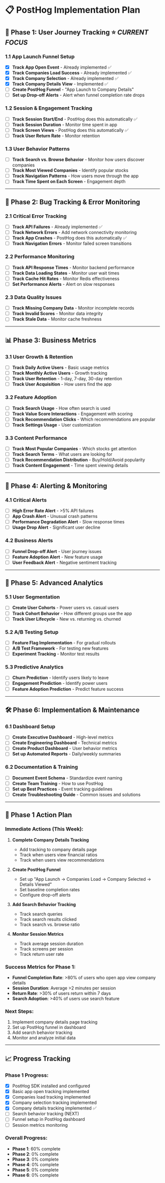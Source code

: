# 📋 PostHog Implementation Plan

## 🎯 **Phase 1: User Journey Tracking** ⭐ *CURRENT FOCUS*

### **1.1 App Launch Funnel Setup**
- [x] **Track App Open Event** - Already implemented ✅
- [x] **Track Companies Load Success** - Already implemented ✅
- [x] **Track Company Selection** - Already implemented ✅
- [x] **Track Company Details View** - Implemented ✅
- [ ] **Create PostHog Funnel** - "App Launch to Company Details"
- [ ] **Set up Drop-off Alerts** - Alert when funnel completion rate drops

### **1.2 Session & Engagement Tracking**
- [ ] **Track Session Start/End** - PostHog does this automatically ✅
- [ ] **Track Session Duration** - Monitor time spent in app
- [ ] **Track Screen Views** - PostHog does this automatically ✅
- [ ] **Track User Return Rate** - Monitor retention

### **1.3 User Behavior Patterns**
- [ ] **Track Search vs. Browse Behavior** - Monitor how users discover companies
- [ ] **Track Most Viewed Companies** - Identify popular stocks
- [ ] **Track Navigation Patterns** - How users move through the app
- [ ] **Track Time Spent on Each Screen** - Engagement depth

---

## 🐛 **Phase 2: Bug Tracking & Error Monitoring**

### **2.1 Critical Error Tracking**
- [ ] **Track API Failures** - Already implemented ✅
- [ ] **Track Network Errors** - Add network connectivity monitoring
- [ ] **Track App Crashes** - PostHog does this automatically ✅
- [ ] **Track Navigation Errors** - Monitor failed screen transitions

### **2.2 Performance Monitoring**
- [ ] **Track API Response Times** - Monitor backend performance
- [ ] **Track Data Loading States** - Monitor user wait times
- [ ] **Track Cache Hit Rates** - Monitor Redis effectiveness
- [ ] **Set Performance Alerts** - Alert on slow responses

### **2.3 Data Quality Issues**
- [ ] **Track Missing Company Data** - Monitor incomplete records
- [ ] **Track Invalid Scores** - Monitor data integrity
- [ ] **Track Stale Data** - Monitor cache freshness

---

## 📊 **Phase 3: Business Metrics**

### **3.1 User Growth & Retention**
- [ ] **Track Daily Active Users** - Basic usage metrics
- [ ] **Track Monthly Active Users** - Growth tracking
- [ ] **Track User Retention** - 1-day, 7-day, 30-day retention
- [ ] **Track User Acquisition** - How users find the app

### **3.2 Feature Adoption**
- [ ] **Track Search Usage** - How often search is used
- [ ] **Track Value Score Interactions** - Engagement with scoring
- [ ] **Track Recommendation Clicks** - Which recommendations are popular
- [ ] **Track Settings Usage** - User customization

### **3.3 Content Performance**
- [ ] **Track Most Popular Companies** - Which stocks get attention
- [ ] **Track Search Terms** - What users are looking for
- [ ] **Track Recommendation Distribution** - Buy/Hold/Avoid popularity
- [ ] **Track Content Engagement** - Time spent viewing details

---

## 🚨 **Phase 4: Alerting & Monitoring**

### **4.1 Critical Alerts**
- [ ] **High Error Rate Alert** - >5% API failures
- [ ] **App Crash Alert** - Unusual crash patterns
- [ ] **Performance Degradation Alert** - Slow response times
- [ ] **Usage Drop Alert** - Significant user decline

### **4.2 Business Alerts**
- [ ] **Funnel Drop-off Alert** - User journey issues
- [ ] **Feature Adoption Alert** - New feature usage
- [ ] **User Feedback Alert** - Negative sentiment tracking

---

## 🎯 **Phase 5: Advanced Analytics**

### **5.1 User Segmentation**
- [ ] **Create User Cohorts** - Power users vs. casual users
- [ ] **Track Cohort Behavior** - How different groups use the app
- [ ] **Track User Lifecycle** - New vs. returning vs. churned

### **5.2 A/B Testing Setup**
- [ ] **Feature Flag Implementation** - For gradual rollouts
- [ ] **A/B Test Framework** - For testing new features
- [ ] **Experiment Tracking** - Monitor test results

### **5.3 Predictive Analytics**
- [ ] **Churn Prediction** - Identify users likely to leave
- [ ] **Engagement Prediction** - Identify power users
- [ ] **Feature Adoption Prediction** - Predict feature success

---

## 🛠 **Phase 6: Implementation & Maintenance**

### **6.1 Dashboard Setup**
- [ ] **Create Executive Dashboard** - High-level metrics
- [ ] **Create Engineering Dashboard** - Technical metrics
- [ ] **Create Product Dashboard** - User behavior metrics
- [ ] **Set up Automated Reports** - Daily/weekly summaries

### **6.2 Documentation & Training**
- [ ] **Document Event Schema** - Standardize event naming
- [ ] **Create Team Training** - How to use PostHog
- [ ] **Set up Best Practices** - Event tracking guidelines
- [ ] **Create Troubleshooting Guide** - Common issues and solutions

---

## 🎯 **Phase 1 Action Plan**

### **Immediate Actions (This Week):**

1. **Complete Company Details Tracking**
   - Add tracking to company details page
   - Track when users view financial ratios
   - Track when users view recommendations

2. **Create PostHog Funnel**
   - Set up "App Launch → Companies Load → Company Selected → Details Viewed"
   - Set baseline completion rates
   - Configure drop-off alerts

3. **Add Search Behavior Tracking**
   - Track search queries
   - Track search results clicked
   - Track search vs. browse ratio

4. **Monitor Session Metrics**
   - Track average session duration
   - Track screens per session
   - Track return user rate

### **Success Metrics for Phase 1:**
- **Funnel Completion Rate**: >80% of users who open app view company details
- **Session Duration**: Average >2 minutes per session
- **Return Rate**: >30% of users return within 7 days
- **Search Adoption**: >40% of users use search feature

### **Next Steps:**
1. Implement company details page tracking
2. Set up PostHog funnel in dashboard
3. Add search behavior tracking
4. Monitor and analyze initial data

---

## 📈 **Progress Tracking**

### **Phase 1 Progress:**
- [x] PostHog SDK installed and configured
- [x] Basic app open tracking implemented
- [x] Companies load tracking implemented
- [x] Company selection tracking implemented
- [x] Company details tracking implemented ✅
- [ ] Search behavior tracking (NEXT)
- [ ] Funnel setup in PostHog dashboard
- [ ] Session metrics monitoring

### **Overall Progress:**
- **Phase 1**: 60% complete
- **Phase 2**: 0% complete
- **Phase 3**: 0% complete
- **Phase 4**: 0% complete
- **Phase 5**: 0% complete
- **Phase 6**: 0% complete 